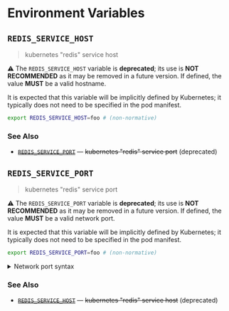 # Environment Variables

## `REDIS_SERVICE_HOST`

> kubernetes "redis" service host

⚠️ The `REDIS_SERVICE_HOST` variable is **deprecated**; its use is **NOT
RECOMMENDED** as it may be removed in a future version. If defined, the value
**MUST** be a valid hostname.

It is expected that this variable will be implicitly defined by Kubernetes; it
typically does not need to be specified in the pod manifest.

```bash
export REDIS_SERVICE_HOST=foo # (non-normative)
```

### See Also

- ~~[`REDIS_SERVICE_PORT`]~~ — ~~kubernetes "redis" service port~~ (deprecated)

## `REDIS_SERVICE_PORT`

> kubernetes "redis" service port

⚠️ The `REDIS_SERVICE_PORT` variable is **deprecated**; its use is **NOT
RECOMMENDED** as it may be removed in a future version. If defined, the value
**MUST** be a valid network port.

It is expected that this variable will be implicitly defined by Kubernetes; it
typically does not need to be specified in the pod manifest.

```bash
export REDIS_SERVICE_PORT=foo # (non-normative)
```

<details>
<summary>Network port syntax</summary>

Ports may be specified as a numeric value no greater than `65535`.
Alternatively, a service name can be used. Service names are resolved against
the system's service database, typically located in the `/etc/service` file on
UNIX-like systems. Standard service names are published by IANA.

</details>

### See Also

- ~~[`REDIS_SERVICE_HOST`]~~ — ~~kubernetes "redis" service host~~ (deprecated)

<!-- references -->

[`redis_service_host`]: #REDIS_SERVICE_HOST
[`redis_service_port`]: #REDIS_SERVICE_PORT
